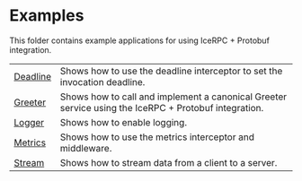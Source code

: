 # Examples

This folder contains example applications for using IceRPC + Protobuf integration.

|                         |                                                                                                      |
|-------------------------|------------------------------------------------------------------------------------------------------|
| [Deadline](./Deadline/) | Shows how to use the deadline interceptor to set the invocation deadline.                            |
| [Greeter](./Greeter/)   | Shows how to call and implement a canonical Greeter service using the IceRPC + Protobuf integration. |
| [Logger](./Loggger/)    | Shows how to enable logging.                                                                         |
| [Metrics](./Metrics/)   | Shows how to use the metrics interceptor and middleware.                                             |
| [Stream](./Stream/)     | Shows how to stream data from a client to a server.                                                  |

